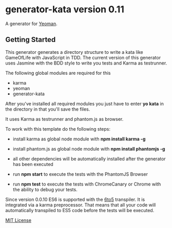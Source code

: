 # generator-kata version 0.11

A generator for [Yeoman](http://yeoman.io).

## Getting Started

This generator generates a directory structure to write a kata like GameOfLife with JavaScript in TDD. The current version of this generator uses Jasmine with the BDD style to write you tests and Karma as testrunner.

The following global modules are required for this

- karma
- yeoman
- generator-kata

After you've installed all required modules you just have to enter **yo kata** in the directory in that you'll save the files.

It uses Karma as testrunner and phantom.js as browser.

To work with this template do the following steps:

* install karma as global node module with **npm install karma -g**
* install phantom.js as global node module with **npm install phantomjs -g**
* all other dependencies will be automatically installed after the generator has been executed

* run **npm start** to execute the tests with the PhantomJS Browser
* run **npm test** to execute the tests with ChromeCanary or Chrome with the ability to debug your tests.

Since version 0.0.10 ES6 is supported with the [6to5](http://6to5.org/) transpiler.
It is integrated via a karma preprocessor. That means that all your code will automatically
transpiled to ES5 code before the tests will be executed.

[MIT License](http://en.wikipedia.org/wiki/MIT_License)
